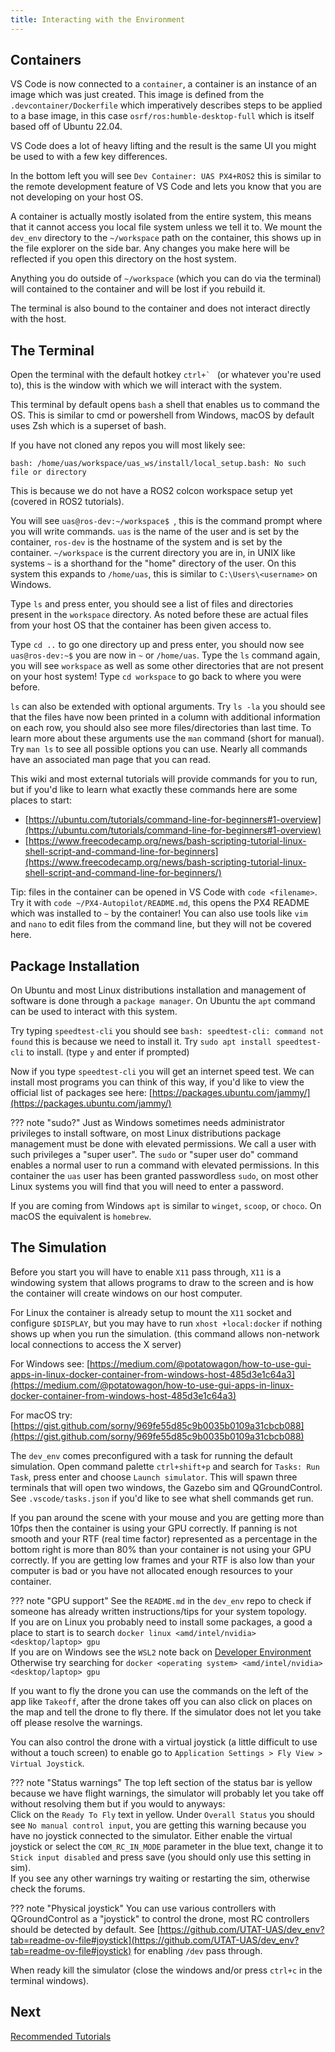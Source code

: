 ```yaml
---
title: Interacting with the Environment
---
```


## Containers

VS Code is now connected to a `container`, a container is an instance of an image which was just created. This image is defined from the `.devcontainer/Dockerfile` which imperatively describes steps to be applied to a base image, in this case `osrf/ros:humble-desktop-full` which is itself based off of Ubuntu 22.04.

VS Code does a lot of heavy lifting and the result is the same UI you might be used to with a few key differences.

In the bottom left you will see `Dev Container: UAS PX4+ROS2` this is similar to the remote development feature of VS Code and lets you know that you are not developing on your host OS.

A container is actually mostly isolated from the entire system, this means that it cannot access you local file system unless we tell it to. We mount the `dev_env` directory to the `~/workspace` path on the container, this shows up in the file explorer on the side bar. Any changes you make here will be reflected if you open this directory on the host system.

Anything you do outside of `~/workspace` (which you can do via the terminal) will contained to the container and will be lost if you rebuild it.

The terminal is also bound to the container and does not interact directly with the host.

## The Terminal

Open the terminal with the default hotkey ``ctrl+` `` (or whatever you're used to), this is the window with which we will interact with the system.

This terminal by default opens `bash` a shell that enables us to command the OS. This is similar to cmd or powershell from Windows, macOS by default uses Zsh which is a superset of bash.

If you have not cloned any repos you will most likely see:

```
bash: /home/uas/workspace/uas_ws/install/local_setup.bash: No such file or directory
```

This is because we do not have a ROS2 colcon workspace setup yet (covered in ROS2 tutorials).

You will see `uas@ros-dev:~/workspace$ `, this is the command prompt where you will write commands. `uas` is the name of the user and is set by the container, `ros-dev` is the hostname of the system and is set by the container. `~/workspace` is the current directory you are in, in UNIX like systems `~` is a shorthand for the "home" directory of the user. On this system this expands to `/home/uas`, this is similar to `C:\Users\<username>` on Windows.

Type `ls` and press enter, you should see a list of files and directories present in the `workspace` directory. As noted before these are actual files from your host OS that the container has been given access to.

Type `cd ..` to go one directory up and press enter, you should now see `uas@ros-dev:~$` you are now in `~` or `/home/uas`. Type the `ls` command again, you will see `workspace` as well as some other directories that are not present on your host system! Type `cd workspace` to go back to where you were before.

`ls` can also be extended with optional arguments. Try `ls -la` you should see that the files have now been printed in a column with additional information on each row, you should also see more files/directories than last time. To learn more about these arguments use the `man` command (short for manual). Try `man ls` to see all possible options you can use. Nearly all commands have an associated man page that you can read.

This wiki and most external tutorials will provide commands for you to run, but if you'd like to learn what exactly these commands here are some places to start:

- [https://ubuntu.com/tutorials/command-line-for-beginners#1-overview](https://ubuntu.com/tutorials/command-line-for-beginners#1-overview)
- [https://www.freecodecamp.org/news/bash-scripting-tutorial-linux-shell-script-and-command-line-for-beginners](https://www.freecodecamp.org/news/bash-scripting-tutorial-linux-shell-script-and-command-line-for-beginners/)

Tip: files in the container can be opened in VS Code with `code <filename>`. Try it with `code ~/PX4-Autopilot/README.md`, this opens the PX4 README which was installed to `~` by the container! You can also use tools like `vim` and `nano` to edit files from the command line, but they will not be covered here.

## Package Installation

On Ubuntu and most Linux distributions installation and management of software is done through a `package manager`. On Ubuntu the `apt` command can be used to interact with this system.

Try typing `speedtest-cli` you should see `bash: speedtest-cli: command not found` this is because we need to install it. Try `sudo apt install speedtest-cli` to install. (type `y` and enter if prompted)

Now if you type `speedtest-cli` you will get an internet speed test. We can install most programs you can think of this way, if you'd like to view the official list of packages see here: [https://packages.ubuntu.com/jammy/](https://packages.ubuntu.com/jammy/)

??? note "sudo?"
    Just as Windows sometimes needs administrator privileges to install software, on most Linux distributions package management must be done with elevated permissions. We call a user with such privileges a "super user". The `sudo` or "super user do" command enables a normal user to run a command with elevated permissions. In this container the `uas` user has been granted passwordless `sudo`, on most other Linux systems you will find that you will need to enter a password.

If you are coming from Windows `apt` is similar to `winget`, `scoop`, or `choco`. On macOS the equivalent is `homebrew`.

## The Simulation

Before you start you will have to enable `X11` pass through, `X11` is a windowing system that allows programs to draw to the screen and is how the container will create windows on our host computer.

For Linux the container is already setup to mount the `X11` socket and configure `$DISPLAY`, but you may have to run `xhost +local:docker` if nothing shows up when you run the simulation. (this command allows non-network local connections to access the X server)

For Windows see: [https://medium.com/@potatowagon/how-to-use-gui-apps-in-linux-docker-container-from-windows-host-485d3e1c64a3](https://medium.com/@potatowagon/how-to-use-gui-apps-in-linux-docker-container-from-windows-host-485d3e1c64a3)

For macOS try: [https://gist.github.com/sorny/969fe55d85c9b0035b0109a31cbcb088](https://gist.github.com/sorny/969fe55d85c9b0035b0109a31cbcb088)

The `dev_env` comes preconfigured with a task for running the default simulation. Open command palette `ctrl+shift+p` and search for `Tasks: Run Task`, press enter and choose `Launch simulator`. This will spawn three terminals that will open two windows, the Gazebo sim and QGroundControl. See `.vscode/tasks.json` if you'd like to see what shell commands get run.

If you pan around the scene with your mouse and you are getting more than 10fps then the container is using your GPU correctly. If panning is not smooth and your RTF (real time factor) represented as a percentage in the bottom right is more than 80% than your container is not using your GPU correctly. If you are getting low frames and your RTF is also low than your computer is bad or you have not allocated enough resources to your container.

??? note "GPU support"
    See the `README.md` in the `dev_env` repo to check if someone has already written instructions/tips for your system topology. <br>
    If you are on Linux you probably need to install some packages, a good a place to start is to search `docker linux <amd/intel/nvidia> <desktop/laptop> gpu` <br>
    If you are on Windows see the `WSL2` note back on [Developer Environment](./1._Developer_Environment.md) <br>
    Otherwise try searching for `docker <operating system> <amd/intel/nvidia> <desktop/laptop> gpu`

If you want to fly the drone you can use the commands on the left of the app like `Takeoff`, after the drone takes off you can also click on places on the map and tell the drone to fly there. If the simulator does not let you take off please resolve the warnings.

You can also control the drone with a virtual joystick (a little difficult to use without a touch screen) to enable go to `Application Settings > Fly View > Virtual Joystick`.

??? note "Status warnings"
    The top left section of the status bar is yellow because we have flight warnings, the simulator will probably let you take off without resolving them but if you would to anyways: <br>
    Click on the `Ready To Fly` text in yellow. Under `Overall Status` you should see `No manual control input`, you are getting this warning because you have no joystick connected to the simulator. Either enable the virtual joystick or select the `COM_RC_IN_MODE` parameter in the blue text, change it to `Stick input disabled` and press save (you should only use this setting in sim). <br>
    If you see any other warnings try waiting or restarting the sim, otherwise check the forums.

??? note "Physical joystick"
    You can use various controllers with QGroundControl as a "joystick" to control the drone, most RC controllers should be detected by default. See [https://github.com/UTAT-UAS/dev_env?tab=readme-ov-file#joystick](https://github.com/UTAT-UAS/dev_env?tab=readme-ov-file#joystick) for enabling `/dev` pass through.

When ready kill the simulator (close the windows and/or press `ctrl+c` in the terminal windows).

## Next

[Recommended Tutorials](./3._Recommended_Tutorials.md)

